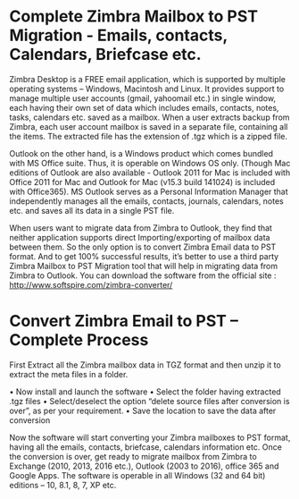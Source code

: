 # Complete Zimbra Mailbox to PST Migration - Emails, contacts, Calendars, Briefcase etc.

Zimbra Desktop is a FREE email application, which is supported by multiple operating systems – Windows, Macintosh and Linux. It provides support to manage multiple user accounts (gmail, yahoomail etc.) in single window, each having their own set of data which includes emails, contacts, notes, tasks, calendars etc. saved as a mailbox. When a user extracts backup from Zimbra, each user account mailbox is saved in a separate file, containing all the items. The extracted file has the extension of .tgz which is a zipped file. 

Outlook on the other hand, is a Windows product which comes bundled with MS Office suite. Thus, it is operable on Windows OS only. (Though Mac editions of Outlook are also available - Outlook 2011 for Mac is included with Office 2011 for Mac and Outlook for Mac (v15.3 build 141024) is included with Office365). MS Outlook serves as a Personal Information Manager that independently manages all the emails, contacts, journals, calendars, notes etc. and saves all its data in a single PST file.

When users want to migrate data from Zimbra to Outlook, they find that neither application supports direct Importing/exporting of mailbox data between them. So the only option is to convert Zimbra Email data to PST format. And to get 100% successful results, it’s better to use a third party Zimbra Mailbox to PST Migration tool that will help in migrating data from Zimbra to Outlook. You can download the software from the official site : http://www.softspire.com/zimbra-converter/

# Convert Zimbra Email to PST – Complete Process

First Extract all the Zimbra mailbox data in TGZ format and then unzip it to extract the meta files in a folder. 

•	Now install and launch the software
•	Select the folder having extracted .tgz files
•	Select/deselect the option “delete source files after conversion is over”, as per your requirement.
•	Save the location to save the data after conversion 

Now the software will start converting your Zimbra mailboxes to PST format, having all the emails, contacts, briefcase, calendars information etc. Once the conversion is over, get ready to migrate mailbox from Zimbra to Exchange (2010, 2013, 2016 etc.), Outlook (2003 to 2016), office 365 and Google Apps. The software is operable in all Windows (32 and 64 bit) editions – 10, 8.1, 8, 7, XP etc.
